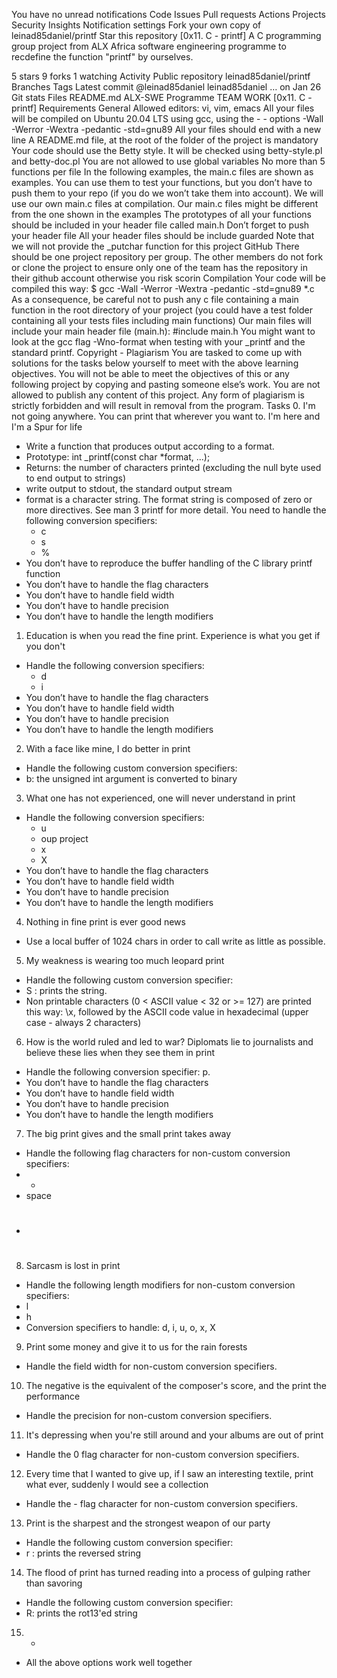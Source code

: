 

You have no unread notifications
Code
Issues
Pull requests
Actions
Projects
Security
Insights
Notification settings
Fork your own copy of leinad85daniel/printf
Star this repository
[0x11. C - printf] A C programming group project from ALX Africa software engineering programme to recdefine the function "printf" by ourselves.

 5 stars
 9 forks
 1 watching
 Activity
Public repository
leinad85daniel/printf
 Branches
 Tags
Latest commit
@leinad85daniel
leinad85daniel
…
on Jan 26
Git stats
Files
README.md
ALX-SWE Programme TEAM WORK [0x11. C - printf]
Requirements
General
Allowed editors: vi, vim, emacs
All your files will be compiled on Ubuntu 20.04 LTS using gcc, using the - - options -Wall -Werror -Wextra -pedantic -std=gnu89
All your files should end with a new line
A README.md file, at the root of the folder of the project is mandatory
Your code should use the Betty style. It will be checked using betty-style.pl and betty-doc.pl
You are not allowed to use global variables
No more than 5 functions per file
In the following examples, the main.c files are shown as examples. You can use them to test your functions, but you don’t have to push them to your repo (if you do we won’t take them into account). We will use our own main.c files at compilation. Our main.c files might be different from the one shown in the examples
The prototypes of all your functions should be included in your header file called main.h
Don’t forget to push your header file
All your header files should be include guarded
Note that we will not provide the _putchar function for this project
GitHub
There should be one project repository per group. The other members do not fork or clone the project to ensure only one of the team has the repository in their github account otherwise you risk scorin
Compilation
Your code will be compiled this way:
$ gcc -Wall -Werror -Wextra -pedantic -std=gnu89 *.c
As a consequence, be careful not to push any c file containing a main function in the root directory of your project (you could have a test folder containing all your tests files including main functions)
Our main files will include your main header file (main.h): #include main.h
You might want to look at the gcc flag -Wno-format when testing with your _printf and the standard printf.
Copyright - Plagiarism
You are tasked to come up with solutions for the tasks below yourself to meet with the above learning objectives.
You will not be able to meet the objectives of this or any following project by copying and pasting someone else’s work.
You are not allowed to publish any content of this project.
Any form of plagiarism is strictly forbidden and will result in removal from the program.
Tasks
0. I'm not going anywhere. You can print that wherever you want to. I'm here and I'm a Spur for life
- Write a function that produces output according to a format.
- Prototype: int _printf(const char *format, ...);
- Returns: the number of characters printed (excluding the null byte used to end output to strings)
- write output to stdout, the standard output stream
- format is a character string. The format string is composed of zero or more directives. See man 3 printf for more detail. You need to handle the following conversion specifiers:
    - c
    - s
    - %
- You don’t have to reproduce the buffer handling of the C library printf function
- You don’t have to handle the flag characters
- You don’t have to handle field width
- You don’t have to handle precision
- You don’t have to handle the length modifiers
1. Education is when you read the fine print. Experience is what you get if you don't
- Handle the following conversion specifiers:
    - d
    - i
- You don’t have to handle the flag characters
- You don’t have to handle field width
- You don’t have to handle precision
- You don’t have to handle the length modifiers
2. With a face like mine, I do better in print
- Handle the following custom conversion specifiers:
- b: the unsigned int argument is converted to binary
3. What one has not experienced, one will never understand in print
- Handle the following conversion specifiers:
    - u
    - oup project
    - x
    - X
- You don’t have to handle the flag characters
- You don’t have to handle field width
- You don’t have to handle precision
- You don’t have to handle the length modifiers
4. Nothing in fine print is ever good news
- Use a local buffer of 1024 chars in order to call write as little as possible.
5. My weakness is wearing too much leopard print
- Handle the following custom conversion specifier:
- S : prints the string.
- Non printable characters (0 < ASCII value < 32 or >= 127) are printed this way: \x, followed by the ASCII code value in hexadecimal (upper case - always 2 characters)
6. How is the world ruled and led to war? Diplomats lie to journalists and believe these lies when they see them in print
- Handle the following conversion specifier: p.
- You don’t have to handle the flag characters
- You don’t have to handle field width
- You don’t have to handle precision
- You don’t have to handle the length modifiers
7. The big print gives and the small print takes away
- Handle the following flag characters for non-custom conversion specifiers:
- +
- space
- #
8. Sarcasm is lost in print
- Handle the following length modifiers for non-custom conversion specifiers:
- l
- h
- Conversion specifiers to handle: d, i, u, o, x, X
9. Print some money and give it to us for the rain forests
- Handle the field width for non-custom conversion specifiers.
10. The negative is the equivalent of the composer's score, and the print the performance
- Handle the precision for non-custom conversion specifiers.
11. It's depressing when you're still around and your albums are out of print
- Handle the 0 flag character for non-custom conversion specifiers.
12. Every time that I wanted to give up, if I saw an interesting textile, print what ever, suddenly I would see a collection
- Handle the - flag character for non-custom conversion specifiers.
13. Print is the sharpest and the strongest weapon of our party
- Handle the following custom conversion specifier:
- r : prints the reversed string
14. The flood of print has turned reading into a process of gulping rather than savoring
- Handle the following custom conversion specifier:
- R: prints the rot13'ed string
15. *
- All the above options work well together
